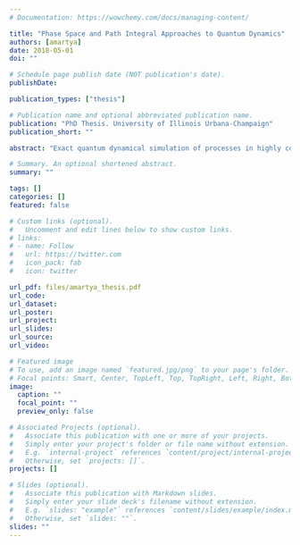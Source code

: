 ```yaml
---
# Documentation: https://wowchemy.com/docs/managing-content/

title: "Phase Space and Path Integral Approaches to Quantum Dynamics"
authors: [amartya]
date: 2018-05-01
doi: ""

# Schedule page publish date (NOT publication's date).
publishDate: 

publication_types: ["thesis"]

# Publication name and optional abbreviated publication name.
publication: "PhD Thesis. University of Illinois Urbana-Champaign"
publication_short: ""

abstract: "Exact quantum dynamical simulation of processes in highly coupled condensed phase reactions is extremely challenging. The work reported in this dissertation builds on top of two different approaches. First, we present methods for calculating the multidimensional Wigner function. We start with a simple and approximate method which utilizes classical trajectories. This fits well with the subsequent classical propagation involved in a quasiclassical simulation. We use this method to study molecular Hamiltonians in both normal mode and Cartesian coordinates. Despite the simplicity of this method, there can be systems which are extremely anharmonic, where the method can be extremely slow to converge when there is no obviously good starting point. To overcome this problem, we propose a numerically exact path integral based method which can be systematically converged to any desired level of accuracy at increasing computational cost. Both these methods can be used with quantum classical simulation frameworks. Second, we present developments of rate theory methods. We extend the existing reactive flux rate methods to exact quantum classical methods. Two different initial conditions are proposed. If the transients are important, we show that the so-called “non-equilibrium” initial condition can help us unify the fast timescales as well as the long timescale dynamics governed by the rate. On the other hand, if the transients are of less importance, we propose a “near equilibrium” initial condition that can very effectively get rid of most of the transients. This initial condition captures the system-solvent interaction without increasing the complexity of the algorithm. Finally, we present a method of incorporating the concept of blip summation into the quantum-classical path integral (QCPI) method. This gives additional speedup on top of all the other advancements that make QCPI a very attractive method for doing exact quantum dynamics in condensed phase."

# Summary. An optional shortened abstract.
summary: ""

tags: []
categories: []
featured: false

# Custom links (optional).
#   Uncomment and edit lines below to show custom links.
# links:
# - name: Follow
#   url: https://twitter.com
#   icon_pack: fab
#   icon: twitter

url_pdf: files/amartya_thesis.pdf
url_code:
url_dataset:
url_poster:
url_project:
url_slides:
url_source:
url_video:

# Featured image
# To use, add an image named `featured.jpg/png` to your page's folder. 
# Focal points: Smart, Center, TopLeft, Top, TopRight, Left, Right, BottomLeft, Bottom, BottomRight.
image:
  caption: ""
  focal_point: ""
  preview_only: false

# Associated Projects (optional).
#   Associate this publication with one or more of your projects.
#   Simply enter your project's folder or file name without extension.
#   E.g. `internal-project` references `content/project/internal-project/index.md`.
#   Otherwise, set `projects: []`.
projects: []

# Slides (optional).
#   Associate this publication with Markdown slides.
#   Simply enter your slide deck's filename without extension.
#   E.g. `slides: "example"` references `content/slides/example/index.md`.
#   Otherwise, set `slides: ""`.
slides: ""
---
```

